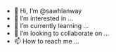 - 👋 Hi, I’m @sawhlanway
- 👀 I’m interested in ...
- 🌱 I’m currently learning ...
- 💞️ I’m looking to collaborate on ...
- 📫 How to reach me ...

<!---
sawhlanway/sawhlanway is a ✨ special ✨ repository because its `README.md` (this file) appears on your GitHub profile.
You can click the Preview link to take a look at your changes.
--->
